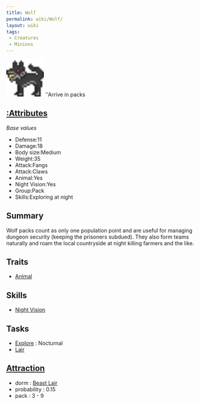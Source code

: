 ```yaml
---
title: Wolf
permalink: wiki/Wolf/
layout: wiki
tags:
 - Creatures
 - Minions
---
```


<img src="wolf.png" title="fig:wolf.png" alt="wolf.png" width="100" />
''Arrive in packs

[:Attributes](:Attributes "wikilink")
-------------------------------------

*Base values*

-   Defense:11
-   Damage:18
-   Body size:Medium
-   Weight:35
-   Attack:Fangs
-   Attack:Claws
-   Animal:Yes
-   Night Vision:Yes
-   Group:Pack
-   Skills:Exploring at night

Summary
-------

Wolf packs count as only one population point and are useful for
managing dungeon security (keeping the prisoners subdued). They also
form teams naturally and roam the local countryside at night killing
farmers and the like.

Traits
------

-   [Animal](:Traits#Animal "wikilink")

Skills
------

-   [Night Vision](:Skills#Night_Vision "wikilink")

Tasks
-----

-   [Explore](:Traits#Explore "wikilink") : Nocturnal
-   [Lair](:Beast_Lair "wikilink")

[Attraction](:Immigration "wikilink")
-------------------------------------

-   dorm : [Beast Lair](:Beast_Lair "wikilink")
-   probability : 0.15
-   pack : 3 - 9

